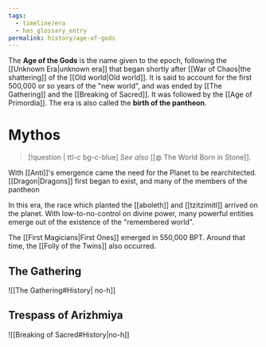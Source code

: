 ```yaml
---
tags:
  - timeline/era
  - has_glossary_entry
permalink: history/age-of-gods
---
```


The **Age of the Gods** is the name given to the epoch, following the [[Unknown Era|unknown era]] that began shortly after [[War of Chaos|the shattering]] of the [[Old world|Old world]]. It is said to account for the first 500,000 or so years of the "new world", and was ended by [[The Gathering]] and the [[Breaking of Sacred]]. It was followed by the [[Age of Primordia]]. The era is also called the **birth of the pantheon**.

# Mythos
>[!question | ttl-c bg-c-blue] *See also* [[◍ The World Born in Stone]].

With [[Anti]]'s emergence came the need for the Planet to be rearchitected. [[Dragon|Dragons]] first began to exist, and many of the members of the pantheon

In this era, the race which planted the [[aboleth]] and [[tzitzimitl]] arrived on the planet. With low-to-no-control on divine power, many powerful entities emerge out of the existence of the "remembered world".

The [[First Magicians|First Ones]] emerged in 550,000 BPT. Around that time, the [[Folly of the Twins]] also occurred.

## The Gathering
![[The Gathering#History| no-h]]

## Trespass of Arizhmiya
![[Breaking of Sacred#History|no-h]]